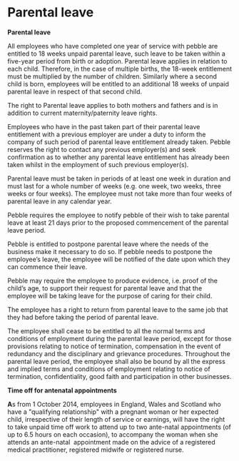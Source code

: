 # Parental leave

**Parental leave**

All employees who have completed one year of service with pebble are entitled to 18 weeks unpaid parental leave, such leave to be taken within a five-year period from birth or adoption. Parental leave applies in relation to each child. Therefore, in the case of multiple births, the 18-week entitlement must be multiplied by the number of children. Similarly where a second child is born, employees will be entitled to an additional 18 weeks of unpaid parental leave in respect of that second child.

The right to Parental leave applies to both mothers and fathers and is in addition to current maternity/paternity leave rights.

Employees who have in the past taken part of their parental leave entitlement with a previous employer are under a duty to inform the company of such period of parental leave entitlement already taken. Pebble reserves the right to contact any previous employer(s) and seek confirmation as to whether any parental leave entitlement has already been taken whilst in the employment of such previous employer(s).

Parental leave must be taken in periods of at least one week in duration and must last for a whole number of weeks (e.g. one week, two weeks, three weeks or four weeks). The employee must not take more than four weeks of parental leave in any calendar year.

Pebble requires the employee to notify pebble of their wish to take parental leave at least 21 days prior to the proposed commencement of the parental leave period.

Pebble is entitled to postpone parental leave where the needs of the business make it necessary to do so. If pebble needs to postpone the employee’s leave, the employee will be notified of the date upon which they can commence their leave.

Pebble may require the employee to produce evidence, i.e. proof of the child’s age, to support their request for parental leave and that the employee will be taking leave for the purpose of caring for their child.

The employee has a right to return from parental leave to the same job that they had before taking the period of parental leave.

The employee shall cease to be entitled to all the normal terms and conditions of employment during the parental leave period, except for those provisions relating to notice of termination, compensation in the event of redundancy and the disciplinary and grievance procedures. Throughout the parental leave period, the employee shall also be bound by all the express and implied terms and conditions of employment relating to notice of termination, confidentiality, good faith and participation in other businesses.

**Time off for antenatal appointments**

**A**s from 1 October 2014, employees in England, Wales and Scotland who have a "qualifying relationship" with a pregnant woman or her expected child, irrespective of their length of service or earnings, will have the right to take unpaid time off work to attend up to two ante-natal appointments (of up to 6.5 hours on each occasion), to accompany the woman when she attends an ante-natal  appointment made on the advice of a registered medical practitioner, registered midwife or registered nurse.
